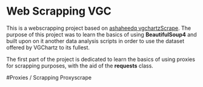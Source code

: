 # Web Scrapping VGC
This is a webscrapping project based on [ashaheedq vgchartzScrape](https://github.com/ashaheedq/vgchartzScrape). The purpose of this project was to learn the basics of using <b>BeautifulSoup4</b> and built upon on it another data analysis scripts in order to use the dataset offered by VGChartz to its fullest. 
 
 The first part of the project is dedicated to learn the basics of using proxies for scrapping purposes, with the aid of the <b>requests</b> class.

#Proxies / Scrapping Proxyscrape
